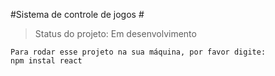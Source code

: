 #Sistema de controle de jogos #

>Status do projeto: Em desenvolvimento

```
Para rodar esse projeto na sua máquina, por favor digite:
npm instal react
```
